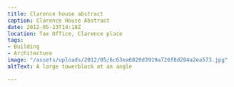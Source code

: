 ```yaml
---
title: Clarence house abstract
caption: Clarence House Abstract
date: 2012-05-23T14:18Z
location: Tax Office, Clarence place
tags:
- Building
- Architecture
image: "/assets/uploads/2012/05/6c63ea6820d3919a726f8d204a2ea573.jpg"
altText: A large towerblock at an angle

---
```

